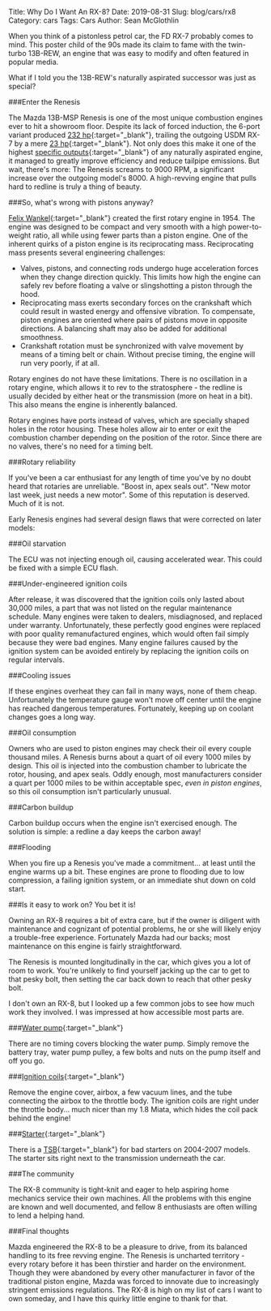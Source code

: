 Title: Why Do I Want An RX-8?
Date: 2019-08-31
Slug: blog/cars/rx8
Category: cars
Tags: Cars
Author: Sean McGlothlin

When you think of a pistonless petrol car, the FD RX-7 probably comes to mind. This poster child of the 90s made its claim to fame with the twin-turbo 13B-REW, an engine that was easy to modify and often featured in popular media.

What if I told you the 13B-REW's naturally aspirated successor was just as special?

###Enter the Renesis

The Mazda 13B-MSP Renesis is one of the most unique combustion engines ever to hit a showroom floor. Despite its lack of forced induction, the 6-port variant produced [232 hp](https://www.mazdausa.com/MusaWeb/musa2/pdf/specs/specs_RX8.pdf){:target="\_blank"}, trailing the outgoing USDM RX-7 by a mere [23 hp](https://insidemazda.mazdausa.com/the-mazda-way/mazda-spirit/rx-7-heaven/){:target="\_blank"}. Not only does this make it one of the highest [specific outputs](https://en.wikipedia.org/wiki/List_of_automotive_superlatives#Power){:target="\_blank"} of any naturally aspirated  engine, it managed to greatly improve efficiency and reduce tailpipe emissions. But wait, there's more: The Renesis screams to 9000 RPM, a significant increase over the outgoing model's 8000. A high-revving engine that pulls hard to redline is truly a thing of beauty.

###So, what's wrong with pistons anyway?

[Felix Wankel](https://www.britannica.com/biography/Felix-Wankel){:target="\_blank"} created the first rotary engine in 1954. The engine was designed to be compact and very smooth with a high power-to-weight ratio, all while using fewer parts than a piston engine. One of the inherent quirks of a piston engine is its reciprocating mass. Reciprocating mass presents several engineering challenges:

- Valves, pistons, and connecting rods undergo huge acceleration forces when they change direction quickly. This limits how high the engine can safely rev before floating a valve or slingshotting a piston through the hood.
- Reciprocating mass exerts secondary forces on the crankshaft which could result in wasted energy and offensive vibration. To compensate, piston engines are oriented where pairs of pistons move in opposite directions. A balancing shaft may also be added for additional smoothness.
- Crankshaft rotation must be synchronized with valve movement by means of a timing belt or chain. Without precise timing, the engine will run very poorly, if at all.

Rotary engines do not have these limitations. There is no oscillation in a rotary engine, which allows it to rev to the stratosphere - the redline is usually decided by either heat or the transmission (more on heat in a bit). This also means the engine is inherently balanced.

Rotary engines have ports instead of valves, which are specially shaped holes in the rotor housing. These holes allow air to enter or exit the combustion chamber depending on the position of the rotor. Since there are no valves, there's no need for a timing belt.

###Rotary reliability

If you've been a car enthusiast for any length of time you've by no doubt heard that rotaries are unreliable. "Boost in, apex seals out". "New motor last week, just needs a new motor". Some of this reputation is deserved. Much of it is not.

Early Renesis engines had several design flaws that were corrected on later models:

###Oil starvation

The ECU was not injecting enough oil, causing accelerated wear. This could be fixed with a simple ECU flash.

###Under-engineered ignition coils

After release, it was discovered that the ignition coils only lasted about 30,000 miles, a part that was not listed on the regular maintenance schedule. Many engines were taken to dealers, misdiagnosed, and replaced under warranty. Unfortunately, these perfectly good engines were replaced with poor quality remanufactured engines, which would often fail simply because they were bad engines. Many engine failures caused by the ignition system can be avoided entirely by replacing the ignition coils on regular intervals.

###Cooling issues

If these engines overheat they can fail in many ways, none of them cheap. Unfortunately the temperature gauge won't move off center until the engine has reached dangerous temperatures. Fortunately, keeping up on coolant changes goes a long way.

###Oil consumption

Owners who are used to piston engines may check their oil every couple thousand miles. A Renesis burns about a quart of oil every 1000 miles by design. This oil is injected into the combustion chamber to lubricate the rotor, housing, and apex seals. Oddly enough, most manufacturers consider a quart per 1000 miles to be within acceptable spec, *even in piston engines*, so this oil consumption isn't particularly unusual.

###Carbon buildup

Carbon buildup occurs when the engine isn't exercised enough. The solution is simple: a redline a day keeps the carbon away!

###Flooding

When you fire up a Renesis you've made a commitment... at least until the engine warms up a bit. These engines are prone to flooding due to low compression, a failing ignition system, or an immediate shut down on cold start.

###Is it easy to work on? You bet it is!

Owning an RX-8 requires a bit of extra care, but if the owner is diligent with maintenance and cognizant of potential problems, he or she will likely enjoy a trouble-free experience. Fortunately Mazda had our backs; most maintenance on this engine is fairly straightforward.

The Renesis is mounted longitudinally in the car, which gives you a lot of room to work. You're unlikely to find yourself jacking up the car to get to that pesky bolt, then setting the car back down to reach that other pesky bolt.

I don't own an RX-8, but I looked up a few common jobs to see how much work they involved. I was impressed at how accessible most parts are.

###[Water pump](https://www.youtube.com/watch?v=iKwm2nQ4fu8){:target="\_blank"}

There are no timing covers blocking the water pump. Simply remove the battery tray, water pump pulley, a few bolts and nuts on the pump itself and off you go.

###[Ignition coils](https://www.youtube.com/watch?v=G3B2btYfLyc){:target="\_blank"}

Remove the engine cover, airbox, a few vacuum lines, and the tube connecting the airbox to the throttle body. The ignition coils are right under the throttle body... much nicer than my 1.8 Miata, which hides the coil pack behind the engine!

###[Starter](https://www.youtube.com/watch?v=vgIhxFU-nGg){:target="\_blank"}

There is a [TSB](https://drive.google.com/file/d/1szohL5WYQ_YNYlkjU3gU6HLet3hn7g2Z/view){:target="\_blank"} for bad starters on 2004-2007 models. The starter sits right next to the transmission underneath the car.

###The community

The RX-8 community is tight-knit and eager to help aspiring home mechanics service their own machines. All the problems with this engine are known and well documented, and fellow 8 enthusiasts are often willing to lend a helping hand.

###Final thoughts

Mazda engineered the RX-8 to be a pleasure to drive, from its balanced handling to its free revving engine. The Renesis is uncharted territory - every rotary before it has been thirstier and harder on the environment. Though they were abandoned by every other manufacturer in favor of the traditional piston engine, Mazda was forced to innovate due to increasingly stringent emissions regulations. The RX-8 is high on my list of cars I want to own someday, and I have this quirky little engine to thank for that.
